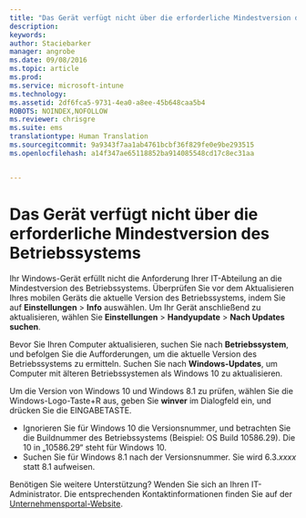 ```yaml
---
title: "Das Gerät verfügt nicht über die erforderliche Mindestversion des Betriebssystems | Microsoft Intune"
description: 
keywords: 
author: Staciebarker
manager: angrobe
ms.date: 09/08/2016
ms.topic: article
ms.prod: 
ms.service: microsoft-intune
ms.technology: 
ms.assetid: 2df6fca5-9731-4ea0-a8ee-45b648caa5b4
ROBOTS: NOINDEX,NOFOLLOW
ms.reviewer: chrisgre
ms.suite: ems
translationtype: Human Translation
ms.sourcegitcommit: 9a9343f7aa1ab4761bcbf36f829fe0e9be293515
ms.openlocfilehash: a14f347ae65118852ba914085548cd17c8ec31aa


---
```



# Das Gerät verfügt nicht über die erforderliche Mindestversion des Betriebssystems

Ihr Windows-Gerät erfüllt nicht die Anforderung Ihrer IT-Abteilung an die Mindestversion des Betriebssystems. Überprüfen Sie vor dem Aktualisieren Ihres mobilen Geräts die aktuelle Version des Betriebssystems, indem Sie auf **Einstellungen** &gt; **Info** auswählen. Um Ihr Gerät anschließend zu aktualisieren, wählen Sie **Einstellungen** &gt; **Handyupdate** &gt; **Nach Updates suchen**.

Bevor Sie Ihren Computer aktualisieren, suchen Sie nach **Betriebssystem**, und befolgen Sie die Aufforderungen, um die aktuelle Version des Betriebssystems zu ermitteln. Suchen Sie nach **Windows-Updates**, um Computer mit älteren Betriebssystemen als Windows 10 zu aktualisieren.

Um die Version von Windows 10 und Windows 8.1 zu prüfen, wählen Sie die Windows-Logo-Taste+R aus, geben Sie **winver** im Dialogfeld ein, und drücken Sie die EINGABETASTE.

- Ignorieren Sie für Windows 10 die Versionsnummer, und betrachten Sie die Buildnummer des Betriebssystems (Beispiel: OS Build 10586.29). Die 10 in „10586.29“ steht für Windows 10.
- Suchen Sie für Windows 8.1 nach der Versionsnummer. Sie wird 6.3.*xxxx* statt 8.1 aufweisen.

Benötigen Sie weitere Unterstützung? Wenden Sie sich an Ihren IT-Administrator. Die entsprechenden Kontaktinformationen finden Sie auf der [Unternehmensportal-Website](http://portal.manage.microsoft.com).



<!--HONumber=Oct16_HO2-->


